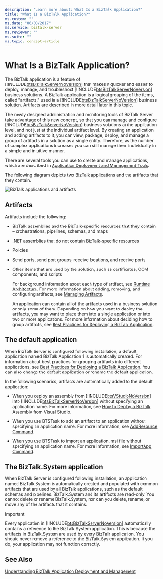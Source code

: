```yaml
---
description: "Learn more about: What Is a BizTalk Application?"
title: "What Is a BizTalk Application?"
ms.custom: ""
ms.date: "06/08/2017"
ms.service: biztalk-server
ms.reviewer: ""
ms.suite: ""
ms.topic: concept-article
---
```

# What Is a BizTalk Application?
The BizTalk application is a feature of [!INCLUDE[btsBizTalkServerNoVersion](../includes/btsbiztalkservernoversion-md.md)] that makes it quicker and easier to deploy, manage, and troubleshoot [!INCLUDE[btsBizTalkServerNoVersion](../includes/btsbiztalkservernoversion-md.md)] business solutions. A BizTalk application is a logical grouping of the items, called "artifacts," used in a [!INCLUDE[btsBizTalkServerNoVersion](../includes/btsbiztalkservernoversion-md.md)] business solution. Artifacts are described in more detail later in this topic.  
  
 The newly designed administration and monitoring tools of BizTalk Server take advantage of this new concept, so that you can manage and configure [!INCLUDE[btsBizTalkServerNoVersion](../includes/btsbiztalkservernoversion-md.md)] business solutions at the application level, and not just at the individual artifact level. By creating an application and adding artifacts to it, you can view, package, deploy, and manage a group of artifacts in a solution as a single entity. Therefore, as the number of complex applications increases you can still manage them individually in a simple and intuitive manner.  
  
 There are several tools you can use to create and manage applications, which are described in [Application Deployment and Management Tools](../core/application-deployment-and-management-tools.md).  
  
 The following diagram depicts two BizTalk applications and the artifacts that they contain.  
  
 ![BizTalk applications and artifacts](../core/media/biztalkapplication.gif "BizTalkApplication")  
  
## Artifacts  
 Artifacts include the following:  
  
- BizTalk assemblies and the BizTalk-specific resources that they contain – orchestrations, pipelines, schemas, and maps  
  
- .NET assemblies that do not contain BizTalk-specific resources  
  
- Policies  
  
- Send ports, send port groups, receive locations, and receive ports  
  
- Other items that are used by the solution, such as certificates, COM components, and scripts  
  
  For background information about each type of artifact, see [Runtime Architecture](../core/runtime-architecture.md). For more information about adding, removing, and configuring artifacts, see [Managing Artifacts](../core/managing-artifacts.md).  
  
  An application can contain all of the artifacts used in a business solution or only some of them. Depending on how you want to deploy the artifacts, you may want to place them into a single application or into two or more applications. For more information about deciding how to group artifacts, see [Best Practices for Deploying a BizTalk Application](../core/best-practices-for-deploying-a-biztalk-application.md).  
  
## The default application  
 When BizTalk Server is configured following installation, a default application named BizTalk Application 1 is automatically created. For information about best practices for grouping artifacts into different applications, see [Best Practices for Deploying a BizTalk Application](../core/best-practices-for-deploying-a-biztalk-application.md). You can also change the default application or rename the default application.  
  
 In the following scenarios, artifacts are automatically added to the default application:  
  
- When you deploy an assembly from [!INCLUDE[btsVStudioNoVersion](../includes/btsvstudionoversion-md.md)] into [!INCLUDE[btsBizTalkServerNoVersion](../includes/btsbiztalkservernoversion-md.md)] without specifying an application name. For more information, see [How to Deploy a BizTalk Assembly from Visual Studio](../core/how-to-deploy-a-biztalk-assembly-from-visual-studio.md).  
  
- When you use BTSTask to add an artifact to an application without specifying an application name. For more information, see [AddResource Command](../core/addresource-command.md).  
  
- When you use BTSTask to import an application .msi file without specifying an application name. For more information, see [ImportApp Command](../core/importapp-command.md).  
  
## The BizTalk.System application  
 When BizTalk Server is configured following installation, an application named BizTalk.System is automatically created and populated with common artifacts that are used by all BizTalk applications, such as the default schemas and pipelines. BizTalk.System and its artifacts are read-only. You cannot delete or rename BizTalk.System, nor can you delete, rename, or move any of the artifacts that it contains.  
  
> [!IMPORTANT]
>  Every application in [!INCLUDE[btsBizTalkServerNoVersion](../includes/btsbiztalkservernoversion-md.md)] automatically contains a reference to the BizTalk.System application. This is because the artifacts in BizTalk.System are used by every BizTalk application. You should never remove a reference to the BizTalk.System application. If you do, your application may not function correctly.  
  
## See Also  
 [Understanding BizTalk Application Deployment and Management](../core/understanding-biztalk-application-deployment-and-management.md)
